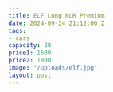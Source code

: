 ```yaml
---
title: ELF Long NLR Premium
date: 2024-09-24 21:12:00 Z
tags:
- cars
capacity: 20
price1: 1500
price2: 1800
image: "/uploads/elf.jpg"
layout: post
---
```


